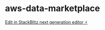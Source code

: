# aws-data-marketplace

[Edit in StackBlitz next generation editor ⚡️](https://stackblitz.com/~/github.com/jeremyyuAWS/aws-data-marketplace)